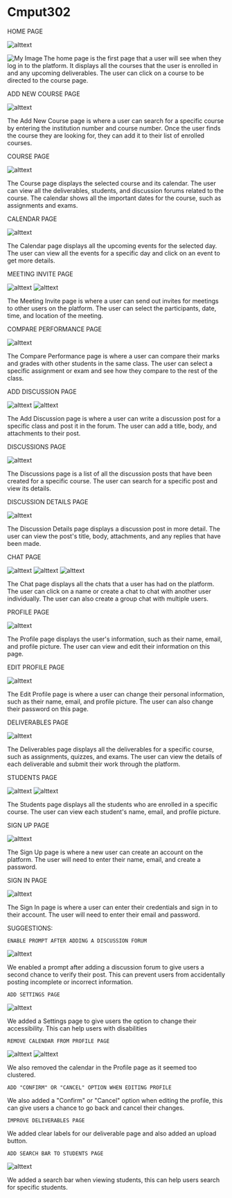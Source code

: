 # Cmput302

HOME PAGE

![alttext](Home.png)

<img align="left" src="/Home.png" alt="My Image">

The home page is the first page that a user will see when they log in to the platform. It displays all the courses that the user is enrolled in and any upcoming deliverables. The user can click on a course to be directed to the course page.

ADD NEW COURSE PAGE

![alttext](addnewcoursepage.png)

The Add New Course page is where a user can search for a specific course by entering the institution number and course number. Once the user finds the course they are looking for, they can add it to their list of enrolled courses.

COURSE PAGE

![alttext](coursepage.png)

The Course page displays the selected course and its calendar. The user can view all the deliverables, students, and discussion forums related to the course. The calendar shows all the important dates for the course, such as assignments and exams.

CALENDAR PAGE

![alttext](calendar.png)

The Calendar page displays all the upcoming events for the selected day. The user can view all the events for a specific day and click on an event to get more details.

MEETING INVITE PAGE

![alttext](meetinginvite1.png)
![alttext](meetinginvite2.png)

The Meeting Invite page is where a user can send out invites for meetings to other users on the platform. The user can select the participants, date, time, and location of the meeting.

COMPARE PERFORMANCE PAGE

![alttext](compare.png)

The Compare Performance page is where a user can compare their marks and grades with other students in the same class. The user can select a specific assignment or exam and see how they compare to the rest of the class.

ADD DISCUSSION PAGE

![alttext](addDiscussion1.png)
![alttext](addDiscussion2.png)

The Add Discussion page is where a user can write a discussion post for a specific class and post it in the forum. The user can add a title, body, and attachments to their post.

DISCUSSIONS PAGE

![alttext](discussionpage.png)

The Discussions page is a list of all the discussion posts that have been created for a specific course. The user can search for a specific post and view its details.

DISCUSSION DETAILS PAGE

![alttext](discussionDetails.png)

The Discussion Details page displays a discussion post in more detail. The user can view the post's title, body, attachments, and any replies that have been made.

CHAT PAGE

![alttext](chat.png)
![alttext](chat2.png)
![alttext](chat3.png)

The Chat page displays all the chats that a user has had on the platform. The user can click on a name or create a chat to chat with another user individually. The user can also create a group chat with multiple users.

PROFILE PAGE

![alttext](profile2.png)

The Profile page displays the user's information, such as their name, email, and profile picture. The user can view and edit their information on this page.

EDIT PROFILE PAGE

![alttext](profile2.png)

The Edit Profile page is where a user can change their personal information, such as their name, email, and profile picture. The user can also change their password on this page.

DELIVERABLES PAGE

![alttext](deliverables.png)

The Deliverables page displays all the deliverables for a specific course, such as assignments, quizzes, and exams. The user can view the details of each deliverable and submit their work through the platform.

STUDENTS PAGE

![alttext](students1.png)
![alttext](students2.png)

The Students page displays all the students who are enrolled in a specific course. The user can view each student's name, email, and profile picture.

SIGN UP PAGE

![alttext](signup.png)

The Sign Up page is where a new user can create an account on the platform. The user will need to enter their name, email, and create a password.

SIGN IN PAGE

![alttext](signin.png)

The Sign In page is where a user can enter their credentials and sign in to their account. The user will need to enter their email and password.

SUGGESTIONS:

    ENABLE PROMPT AFTER ADDING A DISCUSSION FORUM
    
   ![alttext](addDiscussion2.png)

We enabled a prompt after adding a discussion forum to give users a second chance to verify their post. This can prevent users from accidentally posting incomplete or incorrect information.

    ADD SETTINGS PAGE
    
   ![alttext](setting.png)

We added a Settings page to give users the option to change their accessibility. This can help users with disabilities

    REMOVE CALENDAR FROM PROFILE PAGE
    
   ![alttext](profile.png)
   ![alttext](profile2.png)

We also removed the calendar in the Profile page as it seemed too clustered.

    ADD "CONFIRM" OR "CANCEL" OPTION WHEN EDITING PROFILE
    
    

We also added a "Confirm" or "Cancel" option when editing the profile, this can give users a chance to go back and cancel their changes.

    IMPROVE DELIVERABLES PAGE
    
    

We added clear labels for our deliverable page and also added an upload button.

    ADD SEARCH BAR TO STUDENTS PAGE
    
   ![alttext](search.png)

We added a search bar when viewing students, this can help users search for specific students.
